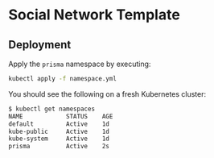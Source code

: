 # Social Network Template

## Deployment

Apply the `prisma` namespace by executing:

```bash
kubectl apply -f namespace.yml
```

You should see the following on a fresh Kubernetes cluster:

```bash
$ kubectl get namespaces
NAME            STATUS    AGE
default         Active    1d
kube-public     Active    1d
kube-system     Active    1d
prisma          Active    2s
```
